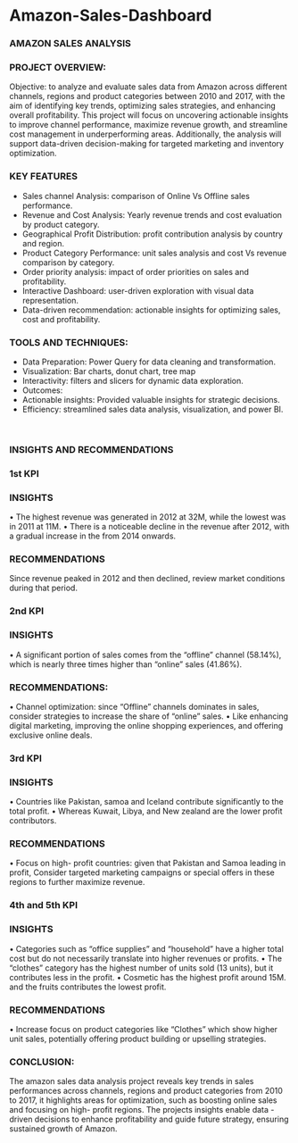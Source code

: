 # Amazon-Sales-Dashboard
### AMAZON SALES ANALYSIS

 ### PROJECT OVERVIEW:
Objective: to analyze and evaluate sales data from Amazon across different channels, regions and product categories between 2010 and 2017, with the aim of identifying key trends, optimizing sales strategies, and enhancing overall profitability. This project will focus on uncovering actionable insights to improve channel performance, maximize revenue growth, and streamline cost management in underperforming areas. Additionally, the analysis will support data-driven decision-making for targeted marketing and inventory optimization.

### KEY FEATURES
- Sales channel Analysis: comparison of Online Vs Offline sales performance.
- Revenue and Cost Analysis: Yearly revenue trends and cost evaluation by product category.
- Geographical Profit Distribution: profit contribution analysis by country and region.
- Product Category Performance: unit sales analysis and cost Vs revenue comparison by category.
- Order priority analysis: impact of order priorities on sales and profitability.
- Interactive Dashboard: user-driven exploration with visual data representation.
- Data-driven recommendation: actionable insights for optimizing sales, cost and profitability.

### TOOLS AND TECHNIQUES:
- Data Preparation: Power Query for data cleaning and transformation.
- Visualization: Bar charts, donut chart, tree map 
- Interactivity: filters and slicers for dynamic data exploration.
- Outcomes:
- Actionable insights: Provided valuable insights for strategic decisions.
- Efficiency: streamlined sales data analysis, visualization, and power BI.

 
 ### INSIGHTS AND RECOMMENDATIONS
### 1st KPI
### INSIGHTS
•	The highest revenue was generated in 2012 at 32M, while the lowest was in 2011 at 11M.
•	There is a noticeable decline in the revenue after 2012, with a gradual increase in the from 2014 onwards.
### RECOMMENDATIONS
Since revenue peaked in 2012 and then declined, review market conditions during that period.

### 2nd KPI
### INSIGHTS
•	A significant portion of sales comes from the “offline” channel (58.14%), which is nearly three times higher than “online” sales (41.86%).
### RECOMMENDATIONS:
•	Channel optimization: since “Offline” channels dominates in sales, consider strategies to increase the share of “online” sales.
•	Like enhancing digital marketing, improving the online shopping experiences, and offering exclusive online deals.
  
### 3rd KPI
### INSIGHTS
•	Countries like Pakistan, samoa and Iceland contribute significantly to the total profit.
•	Whereas Kuwait, Libya, and New zealand are the lower profit contributors.
### RECOMMENDATIONS
•	Focus on high- profit countries: given that Pakistan and Samoa leading in profit, Consider targeted marketing campaigns or special offers in these regions to further maximize revenue.

### 4th and 5th KPI
### INSIGHTS
•	Categories such as “office supplies” and “household” have a higher total cost but do not necessarily translate into higher revenues or profits.
•	The “clothes” category has the highest number of units sold (13 units), but it contributes less in the profit.
•	Cosmetic has the highest profit around 15M. and the fruits contributes the lowest profit.
### RECOMMENDATIONS
•	Increase focus on product categories like “Clothes” which show higher unit sales, potentially offering product building or upselling strategies.

### CONCLUSION:
The amazon sales data analysis project reveals key trends in sales performances across channels, regions and product categories from 2010 to 2017, it highlights areas for optimization, such as boosting online sales and focusing on high- profit regions. The projects insights enable data -driven decisions to enhance profitability and guide future strategy, ensuring sustained growth of Amazon.


